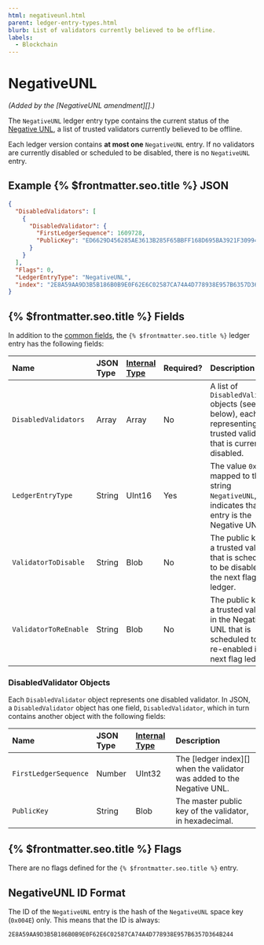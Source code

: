 ```yaml
---
html: negativeunl.html
parent: ledger-entry-types.html
blurb: List of validators currently believed to be offline.
labels:
  - Blockchain
---
```

# NegativeUNL

_(Added by the [NegativeUNL amendment][].)_

The `NegativeUNL` ledger entry type contains the current status of the [Negative UNL](../../../../concepts/consensus-protocol/negative-unl.md), a list of trusted validators currently believed to be offline.

Each ledger version contains **at most one** `NegativeUNL` entry. If no validators are currently disabled or scheduled to be disabled, there is no `NegativeUNL` entry.

## Example {% $frontmatter.seo.title %} JSON

```json
{
  "DisabledValidators": [
    {
      "DisabledValidator": {
        "FirstLedgerSequence": 1609728,
        "PublicKey": "ED6629D456285AE3613B285F65BBFF168D695BA3921F309949AFCD2CA7AFEC16FE"
      }
    }
  ],
  "Flags": 0,
  "LedgerEntryType": "NegativeUNL",
  "index": "2E8A59AA9D3B5B186B0B9E0F62E6C02587CA74A4D778938E957B6357D364B244"
}
```

## {% $frontmatter.seo.title %} Fields

In addition to the [common fields](../common-fields.md), the `{% $frontmatter.seo.title %}` ledger entry has the following fields:

| Name                  | JSON Type | [Internal Type](../../binary-format.md) | Required? | Description          |
|:----------------------|:----------|:------------------|:----------|:---------------------|
| `DisabledValidators`  | Array     | Array             | No        | A list of `DisabledValidator` objects (see below), each representing a trusted validator that is currently disabled. |
| `LedgerEntryType`     | String    | UInt16            | Yes       | The value `0x004E`, mapped to the string `NegativeUNL`, indicates that this entry is the Negative UNL. |
| `ValidatorToDisable`  | String    | Blob              | No        | The public key of a trusted validator that is scheduled to be disabled in the next flag ledger. |
| `ValidatorToReEnable` | String    | Blob              | No        | The public key of a trusted validator in the Negative UNL that is scheduled to be re-enabled in the next flag ledger. |

### DisabledValidator Objects
<!-- SPELLING_IGNORE: DisabledValidator -->

Each `DisabledValidator` object represents one disabled validator. In JSON, a `DisabledValidator` object has one field, `DisabledValidator`, which in turn contains another object with the following fields:

| Name                  | JSON Type | [Internal Type](../../binary-format.md) | Description          |
|:----------------------|:----------|:------------------|:---------------------|
| `FirstLedgerSequence` | Number    | UInt32            | The [ledger index][] when the validator was added to the Negative UNL. |
| `PublicKey`           | String    | Blob              | The master public key of the validator, in hexadecimal. |


## {% $frontmatter.seo.title %} Flags

There are no flags defined for the `{% $frontmatter.seo.title %}` entry.


## NegativeUNL ID Format

The ID of the `NegativeUNL` entry is the hash of the `NegativeUNL` space key (`0x004E`) only. This means that the ID is always:

```
2E8A59AA9D3B5B186B0B9E0F62E6C02587CA74A4D778938E957B6357D364B244
```
